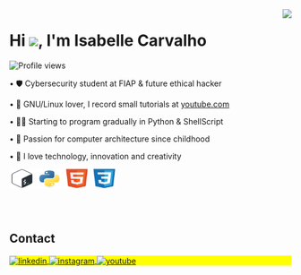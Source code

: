 <img align="right" height="600em" src="https://raw.githubusercontent.com/gist/cyberiia/3e6e25057b79419c4734363337ae34b0/raw/98e967d8732165a07b6f485bd6e6ec0b3d3558a7/githubcard.svg"/>
<h1 align="left">Hi <img src="https://raw.githubusercontent.com/kaueMarques/kaueMarques/master/hi.gif" height="30px">, I'm Isabelle Carvalho</h1>
<p align="left"> <img src="https://komarev.com/ghpvc/?username=cyberiia&color=yellow" alt="Profile views" /> </p>

• 🛡️ Cybersecurity student at FIAP & future ethical hacker

• 🐧 GNU/Linux lover, I record small tutorials at [youtube.com](https://www.youtube.com/channel/UCx1cLTZQ7ebbGQVD83J-d1w)

• 👩‍💻 Starting to program gradually in Python & ShellScript

• 💽 Passion for computer architecture since childhood

• 👾 I love technology, innovation and creativity

<div style="display: inline_block">
<img align="center" alt="Logo-Bash" height="35" width="45" src="https://raw.githubusercontent.com/devicons/devicon/master/icons/bash/bash-original.svg">
<img align="center" alt="Logo-Python" height="35" width="45" src="https://raw.githubusercontent.com/devicons/devicon/master/icons/python/python-original.svg">
<img align="center" alt="Logo-Python" height="35" width="45" src="https://raw.githubusercontent.com/devicons/devicon/master/icons/html5/html5-original.svg">
<img align="center" alt="Logo-Python" height="35" width="45" src="https://raw.githubusercontent.com/devicons/devicon/master/icons/css3/css3-original.svg">
</div> 
  
<br><br>
## Contact

<p align="left" style="background:yellow">
<a href="https://www.linkedin.com/in/isabellecrg/" target="_blank">
  <img align="center" src="https://img.shields.io/badge/-Linkedin-black" alt="linkedin"/>
</a>
<a href="https://www.instagram.com/uplinkcode/" target="_blank">
 <img align="center" src="https://img.shields.io/badge/-Instagram-black" alt="instagram"/>
</a>
<a href="https://www.youtube.com/channel/UCx1cLTZQ7ebbGQVD83J-d1w" target="_blank">
 <img align="center" src="https://img.shields.io/badge/-Youtube-black" alt="youtube"/>
</a>
</p>
